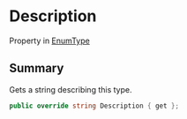 # Description

Property in [EnumType](broken-reference)

## Summary

Gets a string describing this type.

```csharp
public override string Description { get };
```
